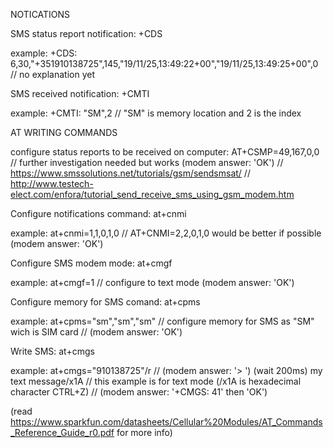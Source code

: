 NOTICATIONS


SMS status report notification:
+CDS

example:
+CDS: 6,30,"+351910138725",145,"19/11/25,13:49:22+00","19/11/25,13:49:25+00",0  // no explanation yet



SMS received notification:
+CMTI

example:
+CMTI: "SM",2   // "SM" is memory location and 2 is the index



AT WRITING COMMANDS

configure status reports to be received on computer:
AT+CSMP=49,167,0,0      // further investigation needed but works (modem answer: 'OK')
                        // https://www.smssolutions.net/tutorials/gsm/sendsmsat/
                        // http://www.testech-elect.com/enfora/tutorial_send_receive_sms_using_gsm_modem.htm

Configure notifications command:
at+cnmi

example:
at+cnmi=1,1,0,1,0       // AT+CNMI=2,2,0,1,0 would be better if possible (modem answer: 'OK')



Configure SMS modem mode:
at+cmgf

example:
at+cmgf=1               // configure to text mode (modem answer: 'OK')



Configure memory for SMS comand:
at+cpms

example:
at+cpms="sm","sm","sm"               // configure memory for SMS as "SM" wich is SIM card
                                    // (modem answer: 'OK')



Write SMS:
at+cmgs

example:
at+cmgs="910138725"/r   // (modem answer: '> ')
(wait 200ms)
my text message/x1A
    // this example is for text mode (/x1A is hexadecimal character CTRL+Z)
    // (modem answer: '+CMGS: 41' then 'OK')






(read https://www.sparkfun.com/datasheets/Cellular%20Modules/AT_Commands_Reference_Guide_r0.pdf for more info)